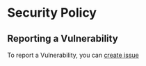 # Security Policy

## Reporting a Vulnerability

To report a Vulnerability, you can [create issue](https://github.com/uwury/tapris/issues/new) 
